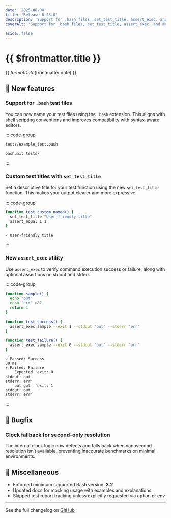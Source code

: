 ```yaml
---
date: '2025-08-04'
title: 'Release 0.23.0'
description: 'Support for .bash files, set_test_title, assert_exec, and more'
coverAlt: 'Support for .bash files, set_test_title, assert_exec, and more'

aside: false
---
```


# {{ $frontmatter.title }}

<time>{{ $formatDate($frontmatter.date) }}</time>

## 🔧 New features

### Support for `.bash` test files

You can now name your test files using the `.bash` extension. This aligns with shell scripting conventions and improves compatibility with syntax-aware editors.

::: code-group
```bash [Example]
tests/example_test.bash
```
```bash [Execution]
bashunit tests/
```
:::

### Custom test titles with `set_test_title`

Set a descriptive title for your test function using the new `set_test_title` function. This makes your output clearer and more expressive.

::: code-group
```bash [Example]
function test_custom_named() {
  set_test_title "User-friendly title"
  assert_equal 1 1
}
```
```[Output]
✓ User-friendly title
```
:::

### New `assert_exec` utility

Use `assert_exec` to verify command execution success or failure, along with optional assertions on stdout and stderr.

::: code-group
```bash [Example]
function sample() {
  echo "out"
  echo "err" >&2
  return 1
}

function test_success() {
  assert_exec sample --exit 1 --stdout "out" --stderr "err"
}

function test_failure() {
  assert_exec sample --exit 0 --stdout "out" --stderr "err"
}
```
```[Output]
✓ Passed: Success                                                          30 ms
✗ Failed: Failure
    Expected 'exit: 0
stdout: out
stderr: err'
    but got  'exit: 1
stdout: out
stderr: err'
```
:::

## 🐛 Bugfix

### Clock fallback for second-only resolution

The internal clock logic now detects and falls back when nanosecond resolution isn’t available, preventing inaccurate benchmarks on minimal environments.

## 🌾 Miscellaneous

* Enforced minimum supported Bash version: **3.2**
* Updated docs for mocking usage with examples and explanations
* Skipped test report tracking unless explicitly requested via option or env

---

See the full changelog on <a href="https://github.com/TypedDevs/bashunit/compare/0.22.0...0.23.0">GitHub</a>

